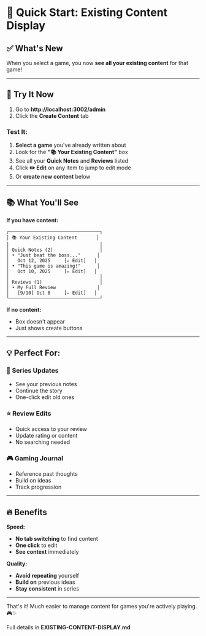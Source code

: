 # 🚀 Quick Start: Existing Content Display

## ✅ What's New

When you select a game, you now **see all your existing content** for that game!

---

## 🎯 Try It Now

1. Go to **http://localhost:3002/admin**
2. Click the **Create Content** tab

### Test It:
1. **Select a game** you've already written about
2. Look for the **"📚 Your Existing Content"** box
3. See all your **Quick Notes** and **Reviews** listed
4. Click **✏️ Edit** on any item to jump to edit mode
5. Or **create new content** below

---

## 📚 What You'll See

**If you have content:**
```
┌─────────────────────────────────┐
│ 📚 Your Existing Content       │
│                                 │
│ Quick Notes (2)                 │
│ • "Just beat the boss..."      │
│   Oct 12, 2025     [✏️ Edit]   │
│ • "This game is amazing!"      │
│   Oct 10, 2025     [✏️ Edit]   │
│                                 │
│ Reviews (1)                     │
│ • My Full Review               │
│   [9/10] Oct 8     [✏️ Edit]   │
└─────────────────────────────────┘
```

**If no content:**
- Box doesn't appear
- Just shows create buttons

---

## 💡 Perfect For:

### 📝 Series Updates
- See your previous notes
- Continue the story
- One-click edit old ones

### ⭐ Review Edits
- Quick access to your review
- Update rating or content
- No searching needed

### 🎮 Gaming Journal
- Reference past thoughts
- Build on ideas
- Track progression

---

## 🔥 Benefits

**Speed:**
- **No tab switching** to find content
- **One click** to edit
- **See context** immediately

**Quality:**
- **Avoid repeating** yourself
- **Build on** previous ideas
- **Stay consistent** in series

---

That's it! Much easier to manage content for games you're actively playing. 🎮✨

Full details in **EXISTING-CONTENT-DISPLAY.md**
